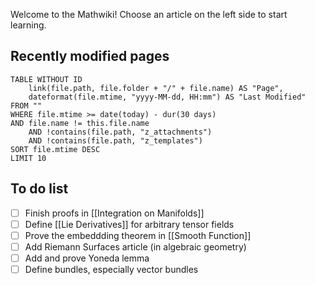 Welcome to the Mathwiki! Choose an article on the left side to start learning.
## Recently modified pages
```dataview
TABLE WITHOUT ID
	link(file.path, file.folder + "/" + file.name) AS "Page",
	dateformat(file.mtime, "yyyy-MM-dd, HH:mm") AS "Last Modified"
FROM ""
WHERE file.mtime >= date(today) - dur(30 days)
AND file.name != this.file.name
	AND !contains(file.path, "z_attachments")
	AND !contains(file.path, "z_templates")
SORT file.mtime DESC
LIMIT 10
```

## To do list
 - [ ] Finish proofs in [[Integration on Manifolds]]
 - [ ] Define [[Lie Derivatives]] for arbitrary tensor fields
 - [ ] Prove the embeddding theorem in [[Smooth Function]]
 - [ ] Add Riemann Surfaces article (in algebraic geometry)
 - [ ] Add and prove Yoneda lemma
 - [ ] Define bundles, especially vector bundles